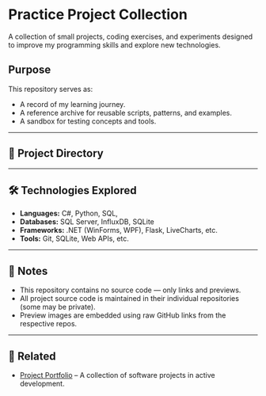 # Practice Project Collection

A collection of small projects, coding exercises, and experiments designed to improve my programming skills and explore new technologies.

## Purpose

This repository serves as:
- A record of my learning journey.
- A reference archive for reusable scripts, patterns, and examples.
- A sandbox for testing concepts and tools.

---


## 📂 Project Directory


---

## 🛠️ Technologies Explored

- **Languages:** C#, Python, SQL,
- **Databases:** SQL Server, InfluxDB, SQLite
- **Frameworks:** .NET (WinForms, WPF), Flask, LiveCharts, etc.
- **Tools:** Git, SQLite, Web APIs, etc.

---

## 🔖 Notes

- This repository contains no source code — only links and previews.
- All project source code is maintained in their individual repositories (some may be private).
- Preview images are embedded using raw GitHub links from the respective repos.

---

## 📌 Related

- [Project Portfolio](https://github.com/emman-j/project-portfolio) – A collection of software projects in active development.
